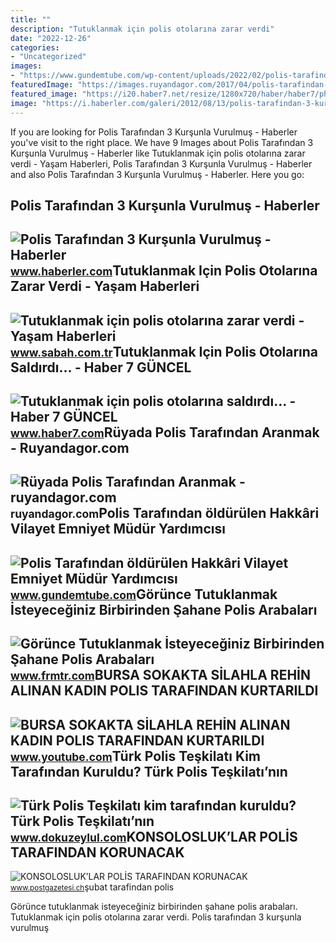 ```yaml
---
title: ""
description: "Tutuklanmak için polis otolarına zarar verdi"
date: "2022-12-26"
categories:
- "Uncategorized"
images:
- "https://www.gundemtube.com/wp-content/uploads/2022/02/polis-tarafindan-oldurulen-hakk-ri-vilayet-emniyet-mudur-yardimcisi-cevhere-yonelik-taarruzla-ilgili-40-polise-sorusturma-8i-aciga-alindi-YpkY1jgm.jpg"
featuredImage: "https://images.ruyandagor.com/2017/04/polis-tarafindan-aranmak-1252.jpg"
featured_image: "https://i20.haber7.net/resize/1280x720/haber/haber7/photos/2021/02/tutuklanmak_icin_polis_otolarina_saldirdi_1610607082_0038.jpg"
image: "https://i.haberler.com/galeri/2012/08/13/polis-tarafindan-3-kursunla-vurulmus_42879_b.jpg"
---
```


If you are looking for Polis Tarafından 3 Kurşunla Vurulmuş - Haberler you've visit to the right place. We have 9 Images about Polis Tarafından 3 Kurşunla Vurulmuş - Haberler like Tutuklanmak için polis otolarına zarar verdi - Yaşam Haberleri, Polis Tarafından 3 Kurşunla Vurulmuş - Haberler and also Polis Tarafından 3 Kurşunla Vurulmuş - Haberler. Here you go:

Polis Tarafından 3 Kurşunla Vurulmuş - Haberler
-----------------------------------------------

 ![Polis Tarafından 3 Kurşunla Vurulmuş - Haberler](https://i.haberler.com/galeri/2012/08/13/polis-tarafindan-3-kursunla-vurulmus_42879_b.jpg) <small>www.haberler.com</small>Tutuklanmak Için Polis Otolarına Zarar Verdi - Yaşam Haberleri
--------------------------------------------------------------

 ![Tutuklanmak için polis otolarına zarar verdi - Yaşam Haberleri](https://iasbh.tmgrup.com.tr/fd1e7d/752/395/0/241/600/556?u=https://isbh.tmgrup.com.tr/sbh/2021/01/14/tutuklanmak-icin-polis-otolarina-zarar-verdi-1610605045614.jpeg) <small>www.sabah.com.tr</small>Tutuklanmak Için Polis Otolarına Saldırdı... - Haber 7 GÜNCEL
-------------------------------------------------------------

 ![Tutuklanmak için polis otolarına saldırdı... - Haber 7 GÜNCEL](https://i20.haber7.net/resize/1280x720/haber/haber7/photos/2021/02/tutuklanmak_icin_polis_otolarina_saldirdi_1610607082_0038.jpg) <small>www.haber7.com</small>Rüyada Polis Tarafından Aranmak - Ruyandagor.com
------------------------------------------------

 ![Rüyada Polis Tarafından Aranmak - ruyandagor.com](https://images.ruyandagor.com/2017/04/polis-tarafindan-aranmak-1252.jpg) <small>ruyandagor.com</small>Polis Tarafından öldürülen Hakkâri Vilayet Emniyet Müdür Yardımcısı
-------------------------------------------------------------------

 ![Polis Tarafından öldürülen Hakkâri Vilayet Emniyet Müdür Yardımcısı](https://www.gundemtube.com/wp-content/uploads/2022/02/polis-tarafindan-oldurulen-hakk-ri-vilayet-emniyet-mudur-yardimcisi-cevhere-yonelik-taarruzla-ilgili-40-polise-sorusturma-8i-aciga-alindi-YpkY1jgm.jpg) <small>www.gundemtube.com</small>Görünce Tutuklanmak İsteyeceğiniz Birbirinden Şahane Polis Arabaları
--------------------------------------------------------------------

 ![Görünce Tutuklanmak İsteyeceğiniz Birbirinden Şahane Polis Arabaları](https://s1.dmcdn.net/v/SmDZS1W8nPOtl37Ib/x1080) <small>www.frmtr.com</small>BURSA SOKAKTA SİLAHLA REHİN ALINAN KADIN POLIS TARAFINDAN KURTARILDI
--------------------------------------------------------------------

 ![BURSA SOKAKTA SİLAHLA REHİN ALINAN KADIN POLIS TARAFINDAN KURTARILDI](https://i.ytimg.com/vi/h-Njk82V6P8/hqdefault.jpg) <small>www.youtube.com</small>Türk Polis Teşkilatı Kim Tarafından Kuruldu? Türk Polis Teşkilatı’nın
---------------------------------------------------------------------

 ![Türk Polis Teşkilatı kim tarafından kuruldu? Türk Polis Teşkilatı’nın](https://dokuzeylulcom.teimg.com/dokuzeylul-com/uploads/2023/04/turk-polis-teskilati-kim-tarafindan-ve-ne-zaman-14056063-2613-amp.jpg) <small>www.dokuzeylul.com</small>KONSOLOSLUK’LAR POLİS TARAFINDAN KORUNACAK
------------------------------------------

 ![KONSOLOSLUK’LAR POLİS TARAFINDAN KORUNACAK](https://d.postgazetesi.ch/news/11180.jpg) <small>www.postgazetesi.ch</small>şubat tarafindan polis

Görünce tutuklanmak i̇steyeceğiniz birbirinden şahane polis arabaları. Tutuklanmak için polis otolarına zarar verdi. Polis tarafından 3 kurşunla vurulmuş
